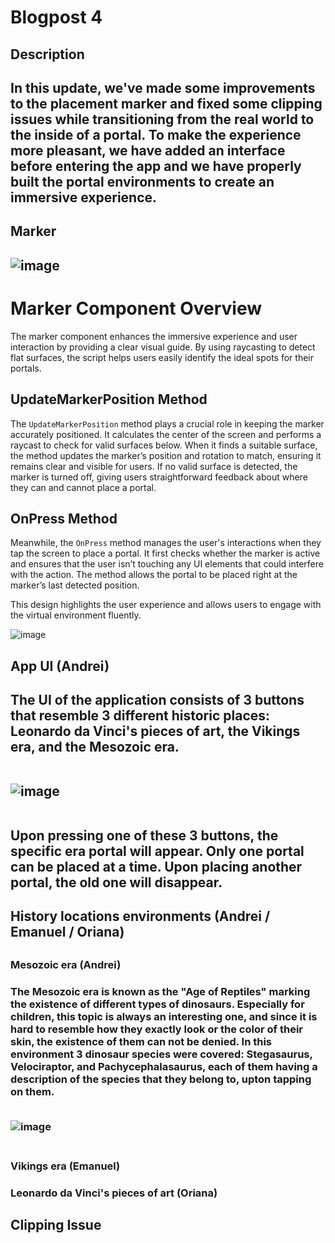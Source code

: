 <H1> Blogpost 4 </H1>

<H2> Description <H2>

In this update, we've made some improvements to the placement marker and fixed some clipping issues while transitioning from the real world to the inside of a portal. To make the experience more pleasant, we have added an interface before entering the app and we have properly built the portal environments to create an immersive experience.


<H2> Marker <H2>

![image](https://github.com/user-attachments/assets/d5d93ac1-4764-48c7-9aff-8dc19b8b6bdf)

# Marker Component Overview

The marker component enhances the immersive experience and user interaction by providing a clear visual guide. By using raycasting to detect flat surfaces, the script helps users easily identify the ideal spots for their portals.

## UpdateMarkerPosition Method

The `UpdateMarkerPosition` method plays a crucial role in keeping the marker accurately positioned. It calculates the center of the screen and performs a raycast to check for valid surfaces below. When it finds a suitable surface, the method updates the marker’s position and rotation to match, ensuring it remains clear and visible for users. If no valid surface is detected, the marker is turned off, giving users straightforward feedback about where they can and cannot place a portal.

## OnPress Method

Meanwhile, the `OnPress` method manages the user's interactions when they tap the screen to place a portal. It first checks whether the marker is active and ensures that the user isn’t touching any UI elements that could interfere with the action. The method allows the portal to be placed right at the marker’s last detected position.

This design highlights the user experience and allows users to engage with the virtual environment fluently.

![image](https://github.com/user-attachments/assets/c4831b6a-2da1-421b-ac01-d931a9af28cf)

<H2> App UI (Andrei) <H2>  

The UI of the application consists of 3 buttons that resemble 3 different historic places: Leonardo da Vinci's pieces of art, the Vikings era, and the Mesozoic era.

<br>![image](https://github.com/user-attachments/assets/a3565123-922b-4476-b8d3-ffc3f0af11b8)<br><br>

Upon pressing one of these 3 buttons, the specific era portal will appear. Only one portal can be placed at a time. Upon placing another portal, the old one will disappear.

<H2> History locations environments (Andrei / Emanuel / Oriana)<H2> 

<H3> Mesozoic era (Andrei)<H3> 

The Mesozoic era is known as the "Age of Reptiles" marking the existence of different types of dinosaurs. Especially for children, this topic is always an interesting one, and since it is hard to resemble how they exactly look or the color of their skin, the existence of them can not be denied. In this environment 3 dinosaur species were covered: Stegasaurus, Velociraptor, and Pachycephalasaurus, each of them having a description of the species that they belong to, upton tapping on them.

<br>![image](https://github.com/user-attachments/assets/0e3c576d-9e90-4285-85fd-7eda6e5443fb)<br><br>

<H3> Vikings era (Emanuel) <H3>

<H3> Leonardo da Vinci's pieces of art (Oriana) <H3>

<H2> Clipping Issue <H2>    
